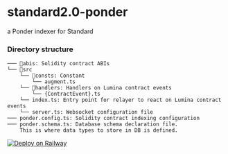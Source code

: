 # standard2.0-ponder
a Ponder indexer for Standard

### Directory structure

```
─── 📁abis: Solidity contract ABIs
└── 📁src
    └── 📁consts: Constant  
        └── augment.ts
    └── 📁handlers: Handlers on Lumina contract events
        └── {ContractEvent}.ts
    └── index.ts: Entry point for relayer to react on Lumina contract events
    └── server.ts: Websocket configuration file 
─── ponder.config.ts: Solidity contract indexing configuration
─── ponder.schema.ts: Database schema declaration file. 
    This is where data types to store in DB is defined.
```

[![Deploy on Railway](https://railway.app/button.svg)](https://railway.app/template/AXN0Ks?referralCode=DNYk6c)
